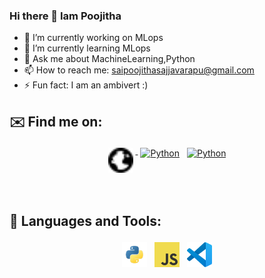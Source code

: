 ### Hi there 👋 Iam Poojitha

<!--
**Poojitha319/Poojitha319** is a ✨ _special_ ✨ repository because its `README.md` (this file) appears on your GitHub profile.-->

- 🔭 I’m currently working on MLops
- 🌱 I’m currently learning MLops
- 💬 Ask me about MachineLearning,Python
- 📫 How to reach me: saipoojithasajjavarapu@gmail.com
- ⚡ Fun fact: I am an ambivert :)
## ✉️ Find me on:

<p align="center">
 <a href="https://github.com/Poojitha319" target="_blank" rel="noopener noreferrer"> <img src="https://raw.githubusercontent.com/iconic/open-iconic/master/svg/globe.svg" alt="Python" height="40" style="vertical-align:top; margin:4px"> </a>
 <a href="www.linkedin.com/in/sai-poojitha-sajjavarapu-b14906252" target="_blank" rel="noopener noreferrer"> <img src="https://cdn.jsdelivr.net/npm/simple-icons@v3/icons/linkedin.svg" alt="Python" height="40" style="vertical-align:top; margin:4px"></a>
 <a href="saipoojithasajjavarapu@gmail.com"> <img src="https://cdn.jsdelivr.net/npm/simple-icons@v3/icons/gmail.svg" alt="Python" height="40" style="vertical-align:top; margin:4px"></a>
</p>

<br />

## 🧰 Languages and Tools:
<p align="center">
<img src="https://raw.githubusercontent.com/github/explore/80688e429a7d4ef2fca1e82350fe8e3517d3494d/topics/python/python.png" alt="Python" height="40" style="vertical-align:top; margin:4px">
<img src="https://raw.githubusercontent.com/github/explore/80688e429a7d4ef2fca1e82350fe8e3517d3494d/topics/javascript/javascript.png" alt="Javascript" height="40" style="vertical-align:top; margin:4px">
<img src="https://raw.githubusercontent.com/github/explore/80688e429a7d4ef2fca1e82350fe8e3517d3494d/topics/visual-studio-code/visual-studio-code.png" alt="VS Code" height="40" style="vertical-align:top; margin:4px">
</p>
